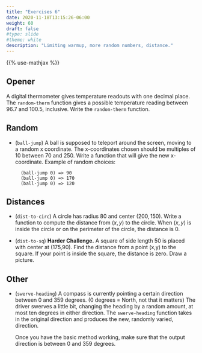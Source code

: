 ```yaml
---
title: "Exercises 6"
date: 2020-11-18T13:15:26-06:00
weight: 60
draft: false
#type: slide
#theme: white
description: "Limiting warmup, more random numbers, distance."
---
```


{{% use-mathjax %}}

## Opener

A digital thermometer gives temperature readouts with one decimal
place. The `random-therm` function gives a possible temperature
reading between $96.7$ and $100.5$, inclusive. Write the
`random-therm` function.

## Random

* (`ball-jump`) A ball is supposed to teleport around the screen,
  moving to a random x coordinate. The x-coordinates chosen should be
  multiples of 10 between 70 and 250. Write a function that will give
  the new x-coordinate. Example of random choices:
  
        (ball-jump 0) => 90
        (ball-jump 0) => 170
        (ball-jump 0) => 120

## Distances

* (`dist-to-circ`) 
  A circle has radius $80$ and center $(200,150)$. Write a function to
  compute the distance from $(x,y)$ to the circle. When $(x,y)$ is
  inside the circle or on the perimeter of the circle, the distance is $0$.

* (`dist-to-sq`) **Harder Challenge.**
  A square of side length 50 is placed with center at (175,90). Find
  the distance from a point (x,y) to the square. If your point is
  inside the square, the distance is zero. Draw a picture.

## Other

* (`swerve-heading`) 
  A compass is currently pointing a certain direction between 0 and
  359 degrees. (0 degrees = North, not that it matters) The driver
  swerves a little bit, changing the heading by a random amount, at
  most ten degrees in either direction. The `swerve-heading` function
  takes in the original direction and produces the new, randomly
  varied, direction. 
  
  Once you have the basic method working, make sure that the output
  direction is between 0 and 359 degrees.
  
  
